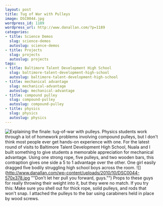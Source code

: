 ```yaml
---
layout: post
title: Tug of War with Pulleys
image: DSC0044.jpg
wordpress_id: 1189
wordpress_url: http://www.danallan.com/?p=1189
categories:
- title: Science Demos
  slug: science-demos
  autoslug: science-demos
- title: Projects
  slug: projects
  autoslug: projects
tags:
- title: Baltimore Talent Development High School
  slug: baltimore-talent-development-high-school
  autoslug: baltimore-talent-development-high-school
- title: mechanical advantage
  slug: mechanical-advantage
  autoslug: mechanical-advantage
- title: compound pulley
  slug: compound-pulley
  autoslug: compound-pulley
- title: physics
  slug: physics
  autoslug: physics
---
```

![](http://www.danallan.com/wp-content/uploads/2010/10/DSC0040-570x378.jpg "Explaining the finale: tug-of-war with pulleys.")
Physics students work through a lot of homework problems involving compound pulleys, but I don't think most people ever get hands-on experience with one. For the latest round of visits to Baltimore Talent Development High School, Nuala and I built something to give students a memorable appreciation for mechanical advantage. Using one strong rope, five pulleys, and two wooden bars, this contraption gives one side a 5 to 1 advantage over the other. One girl easily dragged five bodily struggling high school boys across the room.
![](http://www.danallan.com/wp-content/uploads/2010/10/DSC0044-570x378.jpg ""Don't let her pull you forward, guys."")
Props to these guys for really throwing their weight into it, but they were no match. If you try this: Make sure you shell out for thick rope, solid pulleys, and rods that won't snap. I attached the pulleys to the bar using carabiners held in place by wood screws.
